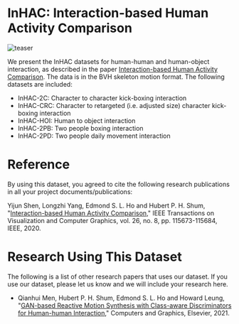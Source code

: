 # InHAC: Interaction-based Human Activity Comparison

![teaser](https://user-images.githubusercontent.com/77708790/146571925-dc3b1e8c-d7dd-42e9-9103-1aa4e0bd5c5d.png)

We present the InHAC datasets for human-human and human-object interaction, as described in the paper <a href="http://hubertshum.com/pbl_tvcg2020interaction.htm">Interaction-based Human Activity Comparison</a>. The data is in the BVH skeleton motion format. The following datasets are included:
<ul>
  <li>InHAC-2C: Character to character kick-boxing interaction</li>
<li>InHAC-CRC: Character to retargeted (i.e. adjusted size) character kick-boxing interaction</li>
<li>InHAC-HOI: Human to object interaction</li>
<li>InHAC-2PB: Two people boxing interaction</li>
<li>InHAC-2PD: Two people daily movement interaction</li>
</ul>

<h1>Reference</h1>
<p>By using this dataset, you agreed to cite the following research publications in all your project documents/publications:</p>
<p ">Yijun Shen, Longzhi Yang, Edmond S. L. Ho and Hubert P. H. Shum, "<a href="http://hubertshum.com/pbl_tvcg2020interaction.htm">Interaction-based Human Activity Comparison</a>," IEEE Transactions on Visualization and Computer Graphics, vol. 26, no. 8, pp. 115673-115684, IEEE, 2020.</p>

<h1>Research Using This Dataset</h1>
The following is a list of other research papers that uses our dataset. If you use our dataset, please let us know and we will include your research here.
<ul>
<li>Qianhui Men, Hubert P. H. Shum, Edmond S. L. Ho and Howard Leung, "<a href="http://hubertshum.com/ppl_qianhuimen.htm">GAN-based Reactive Motion Synthesis with Class-aware Discriminators for Human-human Interaction</a>," Computers and Graphics, Elsevier, 2021.</li>
<ul>
